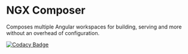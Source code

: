 # NGX Composer

Composes multiple Angular workspaces for building, serving and more without an overhead of configuration.

[![Codacy Badge](https://app.codacy.com/project/badge/Grade/74da2fd774574631b3c02c51ed53a293)](https://www.codacy.com/gh/hoevelmanns/ngx-composer/dashboard?utm_source=github.com&amp;utm_medium=referral&amp;utm_content=hoevelmanns/ngx-composer&amp;utm_campaign=Badge_Grade)

